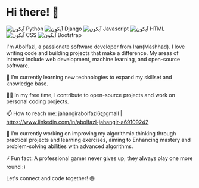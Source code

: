 # Hi there! 👋

![آیکون Python](https://img.icons8.com/color/48/000000/python.png)     ![آیکون Django](https://img.icons8.com/color/48/000000/django.png)     ![آیکون Javascript](https://img.icons8.com/color/48/000000/javascript.png)     ![آیکون HTML](https://img.icons8.com/color/48/000000/html-5.png)     ![آیکون CSS](https://img.icons8.com/color/48/000000/css3.png)     ![آیکون Bootstrap](https://img.icons8.com/color/48/000000/bootstrap.png)

I'm Abolfazl, a passionate software developer from Iran(Mashhad). I love writing code and building projects that make a difference. My areas of interest include web development, machine learning, and open-source software.

🌱 I’m currently learning new technologies to expand my skillset and knowledge base.

👨‍💻 In my free time, I contribute to open-source projects and work on personal coding projects.

📫 How to reach me: jahangirabolfazl6@gmail | https://www.linkedin.com/in/abolfazl-jahangir-a69109242

🔭 I’m currently working on improving my algorithmic thinking through practical projects and learning exercises, aiming to Enhancing mastery and problem-solving abilities with advanced algorithms.

⚡ Fun fact: A professional gamer never gives up; they always play one more round :)

Let's connect and code together! 😄
